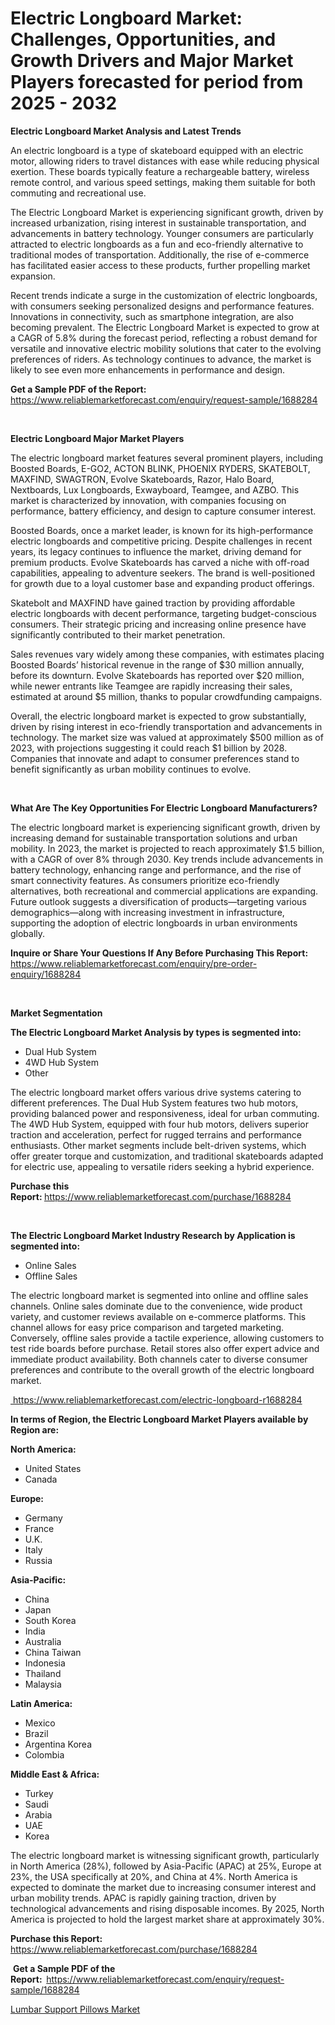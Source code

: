 <p><h1>Electric Longboard Market: Challenges, Opportunities, and Growth Drivers and Major Market Players forecasted for period from 2025 - 2032</h1></p><p><strong>Electric Longboard Market Analysis and Latest Trends</strong></p>
<p><p>An electric longboard is a type of skateboard equipped with an electric motor, allowing riders to travel distances with ease while reducing physical exertion. These boards typically feature a rechargeable battery, wireless remote control, and various speed settings, making them suitable for both commuting and recreational use. </p><p>The Electric Longboard Market is experiencing significant growth, driven by increased urbanization, rising interest in sustainable transportation, and advancements in battery technology. Younger consumers are particularly attracted to electric longboards as a fun and eco-friendly alternative to traditional modes of transportation. Additionally, the rise of e-commerce has facilitated easier access to these products, further propelling market expansion.</p><p>Recent trends indicate a surge in the customization of electric longboards, with consumers seeking personalized designs and performance features. Innovations in connectivity, such as smartphone integration, are also becoming prevalent. The Electric Longboard Market is expected to grow at a CAGR of 5.8% during the forecast period, reflecting a robust demand for versatile and innovative electric mobility solutions that cater to the evolving preferences of riders. As technology continues to advance, the market is likely to see even more enhancements in performance and design.</p></p>
<p><strong>Get a Sample PDF of the Report:&nbsp;</strong> <a href="https://www.reliablemarketforecast.com/enquiry/request-sample/1688284?utm_campaign=1080&utm_medium=2&utm_source=Github&utm_content=ia&utm_term=08022025&utm_id=electric-longboard">https://www.reliablemarketforecast.com/enquiry/request-sample/1688284</a></p>
<p>&nbsp;</p>
<p><strong>Electric Longboard Major Market Players</strong></p>
<p><p>The electric longboard market features several prominent players, including Boosted Boards, E-GO2, ACTON BLINK, PHOENIX RYDERS, SKATEBOLT, MAXFIND, SWAGTRON, Evolve Skateboards, Razor, Halo Board, Nextboards, Lux Longboards, Exwayboard, Teamgee, and AZBO. This market is characterized by innovation, with companies focusing on performance, battery efficiency, and design to capture consumer interest.</p><p>Boosted Boards, once a market leader, is known for its high-performance electric longboards and competitive pricing. Despite challenges in recent years, its legacy continues to influence the market, driving demand for premium products. Evolve Skateboards has carved a niche with off-road capabilities, appealing to adventure seekers. The brand is well-positioned for growth due to a loyal customer base and expanding product offerings.</p><p>Skatebolt and MAXFIND have gained traction by providing affordable electric longboards with decent performance, targeting budget-conscious consumers. Their strategic pricing and increasing online presence have significantly contributed to their market penetration.</p><p>Sales revenues vary widely among these companies, with estimates placing Boosted Boards’ historical revenue in the range of $30 million annually, before its downturn. Evolve Skateboards has reported over $20 million, while newer entrants like Teamgee are rapidly increasing their sales, estimated at around $5 million, thanks to popular crowdfunding campaigns.</p><p>Overall, the electric longboard market is expected to grow substantially, driven by rising interest in eco-friendly transportation and advancements in technology. The market size was valued at approximately $500 million as of 2023, with projections suggesting it could reach $1 billion by 2028. Companies that innovate and adapt to consumer preferences stand to benefit significantly as urban mobility continues to evolve.</p></p>
<p>&nbsp;</p>
<p><strong>What Are The Key Opportunities For Electric Longboard Manufacturers?</strong></p>
<p><p>The electric longboard market is experiencing significant growth, driven by increasing demand for sustainable transportation solutions and urban mobility. In 2023, the market is projected to reach approximately $1.5 billion, with a CAGR of over 8% through 2030. Key trends include advancements in battery technology, enhancing range and performance, and the rise of smart connectivity features. As consumers prioritize eco-friendly alternatives, both recreational and commercial applications are expanding. Future outlook suggests a diversification of products—targeting various demographics—along with increasing investment in infrastructure, supporting the adoption of electric longboards in urban environments globally.</p></p>
<p><strong>Inquire or Share Your Questions If Any Before Purchasing This Report:</strong> <a href="https://www.reliablemarketforecast.com/enquiry/pre-order-enquiry/1688284?utm_campaign=1080&utm_medium=2&utm_source=Github&utm_content=ia&utm_term=08022025&utm_id=electric-longboard">https://www.reliablemarketforecast.com/enquiry/pre-order-enquiry/1688284</a></p>
<p>&nbsp;</p>
<p><strong>Market Segmentation</strong></p>
<p><strong>The Electric Longboard Market Analysis by types is segmented into:</strong></p>
<p><ul><li>Dual Hub System</li><li>4WD Hub System</li><li>Other</li></ul></p>
<p><p>The electric longboard market offers various drive systems catering to different preferences. The Dual Hub System features two hub motors, providing balanced power and responsiveness, ideal for urban commuting. The 4WD Hub System, equipped with four hub motors, delivers superior traction and acceleration, perfect for rugged terrains and performance enthusiasts. Other market segments include belt-driven systems, which offer greater torque and customization, and traditional skateboards adapted for electric use, appealing to versatile riders seeking a hybrid experience.</p></p>
<p><strong>Purchase this Report:&nbsp;</strong><a href="https://www.reliablemarketforecast.com/purchase/1688284?utm_campaign=1080&utm_medium=2&utm_source=Github&utm_content=ia&utm_term=08022025&utm_id=electric-longboard">https://www.reliablemarketforecast.com/purchase/1688284</a></p>
<p>&nbsp;</p>
<p><strong>The Electric Longboard Market Industry Research by Application is segmented into:</strong></p>
<p><ul><li>Online Sales</li><li>Offline Sales</li></ul></p>
<p><p>The electric longboard market is segmented into online and offline sales channels. Online sales dominate due to the convenience, wide product variety, and customer reviews available on e-commerce platforms. This channel allows for easy price comparison and targeted marketing. Conversely, offline sales provide a tactile experience, allowing customers to test ride boards before purchase. Retail stores also offer expert advice and immediate product availability. Both channels cater to diverse consumer preferences and contribute to the overall growth of the electric longboard market.</p></p>
<p><a href="https://www.reliablemarketforecast.com/electric-longboard-r1688284?utm_campaign=1080&utm_medium=2&utm_source=Github&utm_content=ia&utm_term=08022025&utm_id=electric-longboard">&nbsp;https://www.reliablemarketforecast.com/electric-longboard-r1688284</a></p>
<p><strong>In terms of Region, the Electric Longboard Market Players available by Region are:</strong></p>
<p>
    <p> <strong> North America: </strong>
        <ul>
            <li>United States</li>
            <li>Canada</li>
        </ul>
        </p> 
    <p> <strong> Europe: </strong>
        <ul>
            <li>Germany</li>
            <li>France</li>
            <li>U.K.</li>
            <li>Italy</li>
            <li>Russia</li>
        </ul>
        </p> 
    <p> <strong> Asia-Pacific: </strong>
        <ul>
            <li>China</li>
            <li>Japan</li>
            <li>South Korea</li>
            <li>India</li>
            <li>Australia</li>
            <li>China Taiwan</li>
            <li>Indonesia</li>
            <li>Thailand</li>
            <li>Malaysia</li>
        </ul>
        </p> 
    <p> <strong> Latin America: </strong>
        <ul>
            <li>Mexico</li>
            <li>Brazil</li>
            <li>Argentina Korea</li>
            <li>Colombia</li>
        </ul>
        </p> 
    <p> <strong> Middle East & Africa: </strong>
        <ul>
            <li>Turkey</li>
            <li>Saudi</li>
            <li>Arabia</li>
            <li>UAE</li>
            <li>Korea</li>
        </ul>
    </p>
    </p>
<p><p>The electric longboard market is witnessing significant growth, particularly in North America (28%), followed by Asia-Pacific (APAC) at 25%, Europe at 23%, the USA specifically at 20%, and China at 4%. North America is expected to dominate the market due to increasing consumer interest and urban mobility trends. APAC is rapidly gaining traction, driven by technological advancements and rising disposable incomes. By 2025, North America is projected to hold the largest market share at approximately 30%.</p></p>
<p><strong>Purchase this Report: </strong><a href="https://www.reliablemarketforecast.com/purchase/1688284?utm_campaign=1080&utm_medium=2&utm_source=Github&utm_content=ia&utm_term=08022025&utm_id=electric-longboard">https://www.reliablemarketforecast.com/purchase/1688284</a></p>
<p>&nbsp;<strong>Get a Sample PDF of the Report:&nbsp;&nbsp;</strong><a href="https://www.reliablemarketforecast.com/enquiry/request-sample/1688284?utm_campaign=1080&utm_medium=2&utm_source=Github&utm_content=ia&utm_term=08022025&utm_id=electric-longboard">https://www.reliablemarketforecast.com/enquiry/request-sample/1688284</a></p>
<p><strong></strong></p>
<p><p><a href="https://github.com/gdfhhhj/Market-Research-Report-List-7/blob/main/lumbar-support-pillows-market.md?utm_campaign=1080&utm_medium=2&utm_source=Github&utm_content=ia&utm_term=08022025&utm_id=electric-longboard">Lumbar Support Pillows Market</a></p></p>